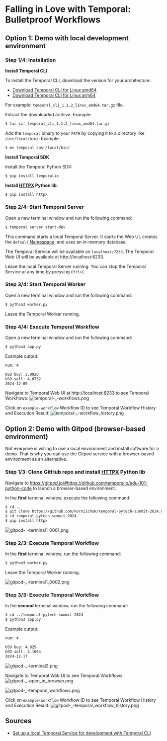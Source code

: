 # Falling in Love with Temporal: Bulletproof Workflows

## Option 1: Demo with local development environment
### Step 1/4: Installation
**Install Temporal CLI**

To install the Temporal CLI, download the version for your architecture:
- [Download Temporal CLI for Linux amd64](https://temporal.download/cli/archive/latest?platform=linux&arch=amd64)
- [Download Temporal CLI for Linux arm64](https://temporal.download/cli/archive/latest?platform=linux&arch=arm64)

For example: `temporal_cli_1.1.2_linux_amd64.tar.gz` file.

Extract the downloaded archive. Example:
```sh
$ tar xzf temporal_cli_1.1.2_linux_amd64.tar.gz
```

Add the `temporal` binary to your `PATH` by copying it to a directory like `/usr/local/bin/`.
Example:
```sh
$ mv temporal /usr/local/bin/
```

**Install Temporal SDK**

Install the Temporal Python SDK:
```sh
$ pip install temporalio
```

**Install [HTTPX](https://github.com/encode/httpx/) Python lib**:
```sh
$ pip install httpx
```

### Step 2/4: Start Temporal Server
Open a new terminal window and run the following command:
```sh
$ temporal server start-dev
```

This command starts a local Temporal Server. It starts the Web UI, creates the `default` [Namespace](https://docs.temporal.io/namespaces?_gl=1*c6vqdb*_gcl_au*MTIwMzc0ODY4OC4xNzMzMjU2NDU0*_ga*MTY3NTk4Mzk3MC4xNzMzMjU2NDU0*_ga_R90Q9SJD3D*MTczMzY5MjczMy45LjEuMTczMzY5MzM1My4wLjAuMA..), and uses an in-memory database.

The Temporal Service will be available on `localhost:7233`.
The Temporal Web UI will be available at http://localhost:8233.

Leave the local Temporal Server running. You can stop the Temporal Service at any time by pressing `Ctrl+C`.

### Step 3/4: Start Temporal Worker
Open a new terminal window and run the following command:
```sh
$ python3 worker.py
```
Leave the Temporal Worker running.

### Step 4/4: Execute Temporal Workflow
Open a new terminal window and run the following command:
```sh
$ python3 app.py
```

Example output:
```sh
num: 4

USD buy: 3.9926
USD sell: 4.0732
2024-12-09
```

Navigate to Temporal Web UI at http://localhost:8233 to see Temporal Workflows:
![temporal-_-workflows.png](img/temporal-_-workflows.png "Temporal Workflows")

Click on `example-workflow` Workflow ID to see Temporal Workflow History and Execution Result:
![temporal-_-workflow_history.png](img/temporal-_-workflow_history.png "Temporal Workflow History")

## Option 2: Demo with Gitpod (browser-based environment)
Not everyone is willing to use a local environment and install software for a demo. That is why you can use the Gitpod service with a browser-based environment as an alternative.

### Step 1/3: Clone GitHub repo and install [HTTPX](https://github.com/encode/httpx/) Python lib
Navigate to https://gitpod.io/#https://github.com/temporalio/edu-101-python-code to launch a browser-based environment.

In the **first** terminal window, execute the following command:
```sh
$ cd ..
$ git clone https://github.com/korniichuk/temporal-pytech-summit-2024.git
$ cd temporal-pytech-summit-2024
$ pip install httpx
```
![gitpod-_-terminal1_0001.png](img/gitpod-_-terminal1_0001.png "Gitpod Terminal window")

### Step 2/3: Execute Temporal Workflow
In the **first** terminal window, run the following command:
```sh
$ python3 worker.py
```

Leave the Temporal Worker running.

![gitpod-_-terminal1_0002.png](img/gitpod-_-terminal1_0002.png "Gitpod Terminal window")

### Step 3/3: Execute Temporal Workflow
In the **second** terminal window, run the following command:
```sh
$ cd ../temporal-pytech-summit-2024
$ python3 app.py
```

Example output:
```sh
num: 4

USD buy: 4.025
USD sell: 4.1064
2024-12-17
```

![gitpod-_-terminal2.png](img/gitpod-_-terminal2.png "Gitpod Terminal window")

Navigate to Temporal Web UI to see Temporal Workflows:  
![gitpod-_-open_in_browser.png](img/gitpod-_-open_in_browser.png "Gitpod Open in browser")

![gitpod-_-temporal_workflows.png](img/gitpod-_-temporal_workflows.png "Gitpod Temporal Workflows")

Click on `example-workflow` Workflow ID to see Temporal Workflow History and Execution Result:
![gitpod-_-temporal_workflow_history.png](img/gitpod-_-temporal_workflow_history.png "GitPod Temporal Workflow History")

## Sources
- [Set up a local Temporal Service for development with Temporal CLI](https://learn.temporal.io/getting_started/python/dev_environment/?os=linux#set-up-a-local-temporal-development-cluster)
